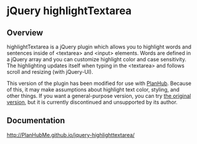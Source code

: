 # jQuery highlightTextarea

## Overview
highlightTextarea is a jQuery plugin which allows you to highlight words and sentences inside of &lt;textarea&gt; and &lt;input&gt; elements. Words are defined in a jQuery array and you can customize highlight color and case sensitivity. The highlighting updates itself when typing in the &lt;textarea&gt; and follows scroll and resizing (with jQuery-UI).

This version of the plugin has been modified for use with [PlanHub](https://planhub.me). Because of this, it may make assumptions about highlight text color, styling, and other things. If you want a general-purpose version, you can try [the original version](https://github.com/mistic100/jquery-highlighttextarea), but it is currently discontinued and unsupported by its author.

## Documentation
<http://PlanHubMe.github.io/jquery-highlighttextarea/>
